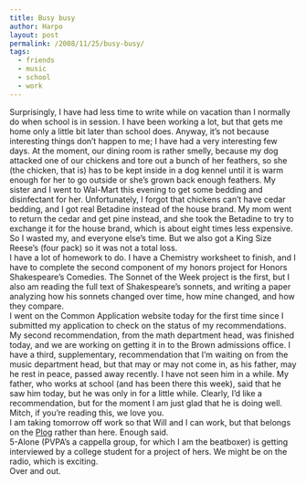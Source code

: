 ```yaml
---
title: Busy busy
author: Harpo
layout: post
permalink: /2008/11/25/busy-busy/
tags:
  - friends
  - music
  - school
  - work
---
```

Surprisingly, I have had less time to write while on vacation than I normally do when school is in session. I have been working a lot, but that gets me home only a little bit later than school does. Anyway, it&#8217;s not because interesting things don&#8217;t happen to me; I have had a very interesting few days. At the moment, our dining room is rather smelly, because my dog attacked one of our chickens and tore out a bunch of her feathers, so she (the chicken, that is) has to be kept inside in a dog kennel until it is warm enough for her to go outside or she&#8217;s grown back enough feathers. My sister and I went to Wal-Mart this evening to get some bedding and disinfectant for her. Unfortunately, I forgot that chickens can&#8217;t have cedar bedding, and I got real Betadine instead of the house brand. My mom went to return the cedar and get pine instead, and she took the Betadine to try to exchange it for the house brand, which is about eight times less expensive. So I wasted my, and everyone else&#8217;s time. But we also got a King Size Reese&#8217;s (four pack) so it was not a total loss.  
I have a lot of homework to do. I have a Chemistry worksheet to finish, and I have to complete the second component of my honors project for Honors Shakespeare&#8217;s Comedies. The Sonnet of the Week project is the first, but I also am reading the full text of Shakespeare&#8217;s sonnets, and writing a paper analyzing how his sonnets changed over time, how mine changed, and how they compare.  
I went on the Common Application website today for the first time since I submitted my application to check on the status of my recommendations. My second recommendation, from the math department head, was finished today, and we are working on getting it in to the Brown admissions office. I have a third, supplementary, recommendation that I&#8217;m waiting on from the music department head, but that may or may not come in, as his father, may he rest in peace, passed away recently. I have not seen him in a while. My father, who works at school (and has been there this week), said that he saw him today, but he was only in for a little while. Clearly, I&#8217;d like a recommendation, but for the moment I am just glad that he is doing well. Mitch, if you&#8217;re reading this, we love you.  
I am taking tomorrow off work so that Will and I can work, but that belongs on the <a href="http://www.harpojaeger.com/lego_plog" target="_blank">Plog</a> rather than here. Enough said.  
5-Alone (PVPA&#8217;s a cappella group, for which I am the beatboxer) is getting interviewed by a college student for a project of hers. We might be on the radio, which is exciting.  
Over and out.